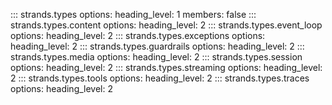 ::: strands.types
    options:
      heading_level: 1
      members: false
::: strands.types.content
    options:
      heading_level: 2
::: strands.types.event_loop
    options:
      heading_level: 2
::: strands.types.exceptions
    options:
      heading_level: 2
::: strands.types.guardrails
    options:
      heading_level: 2
::: strands.types.media
    options:
      heading_level: 2
::: strands.types.session
    options:
      heading_level: 2
::: strands.types.streaming
    options:
      heading_level: 2
::: strands.types.tools
    options:
      heading_level: 2
::: strands.types.traces
    options:
      heading_level: 2

